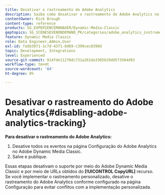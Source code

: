 ```yaml
---
title: Desativar o rastreamento do Adobe Analytics
description: Saiba como desativar o rastreamento do Adobe Analytics no Adobe Dynamic Media Classic.
contentOwner: Rick Brough
content-type: reference
products: SG_EXPERIENCEMANAGER/Dynamic-Media-Classic
geptopics: SG_SCENESEVENONDEMAND_PK/categories/adobe_analytics_instrumentation_kit
feature: Dynamic Media Classic
role: Data Engineer,Admin,User
exl-id: fa5b3971-1c7d-4371-8d69-c399cec0390d
topic: Development, Integrations
level: Experienced
source-git-commit: 914fde11270dc731a261da3305b29dd573584d93
workflow-type: tm+mt
source-wordcount: '84'
ht-degree: 0%

---
```


# Desativar o rastreamento do Adobe Analytics{#disabling-adobe-analytics-tracking}

**Para desativar o rastreamento do Adobe Analytics:**

1. Desative todos os eventos na página Configuração do Adobe Analytics no Adobe Dynamic Media Classic.
1. Salve e publique.

Essas etapas desativam o suporte por meio do Adobe Dynamic Media Classic e por meio de URLs obtidos do **[!UICONTROL CopyURL]** recurso. Se você implementar o rastreamento personalizado, desative o rastreamento do Adobe Analytics conforme configurado na página Configuração para evitar conflitos com a implementação personalizada.
